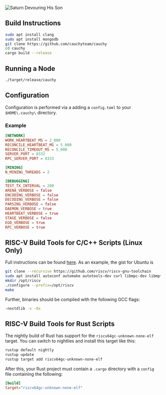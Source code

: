 ![Saturn Devouring His Son](https://i.imgur.com/Ahvi7YS.gif)

## Build Instructions
```bash
sudo apt install clang
sudo apt install mongodb
git clone https://github.com/cauchyteam/cauchy
cd cauchy
cargo build --release
```

## Running a Node
```bash
./target/release/cauchy
```
## Configuration
Configuration is performed via a adding a `config.toml` to your `$HOME\.cauchy\` directory. 

### Example

```toml
[NETWORK]
WORK_HEARTBEAT_MS = 2_000
RECONCILE_HEARTBEAT_MS = 5_000
RECONCILE_TIMEOUT_MS = 5_000
SERVER_PORT = 8332
RPC_SERVER_PORT = 8333

[MINING]
N_MINING_THREADS = 2

[DEBUGGING]
TEST_TX_INTERVAL = 200
ARENA_VERBOSE = false
ENCODING_VERBOSE = false
DECODING_VERBOSE = false
PARSING_VERBOSE = false
DAEMON_VERBOSE = true
HEARTBEAT_VERBOSE = true
STAGE_VERBOSE = false
EGO_VERBOSE = true
RPC_VERBOSE = true
```


## RISC-V Build Tools for C/C++ Scripts (Linux Only)
Full instructions can be found [here](https://github.com/riscv/riscv-gnu-toolchain).  As an example, the gist for Ubuntu is

```bash
git clone --recursive https://github.com/riscv/riscv-gnu-toolchain
sudo apt install autoconf automake autotools-dev curl libmpc-dev libmpfr-dev libgmp-dev gawk build-essential bison flex texinfo gperf libtool patchutils bc zlib1g-dev libexpat-dev
mkdir /opt/riscv
./configure --prefix=/opt/riscv
make
```

Further, binaries should be compiled with the following GCC flags:
```bash
-nostdlib -s -Os
```

## RISC-V Build Tools for Rust Scripts
The nightly build of Rust has support for the `riscv64gc-unknown-none-elf` target.  You can switch to nightlies and install this target like this:

```bash
rustup default nightly
rustup update
rustup target add riscv64gc-unknown-none-elf
```
After this, your Rust project must contain a `.cargo` directory with a `config` file containing the following:

```toml
[build]
target="riscv64gc-unknown-none-elf"
```
